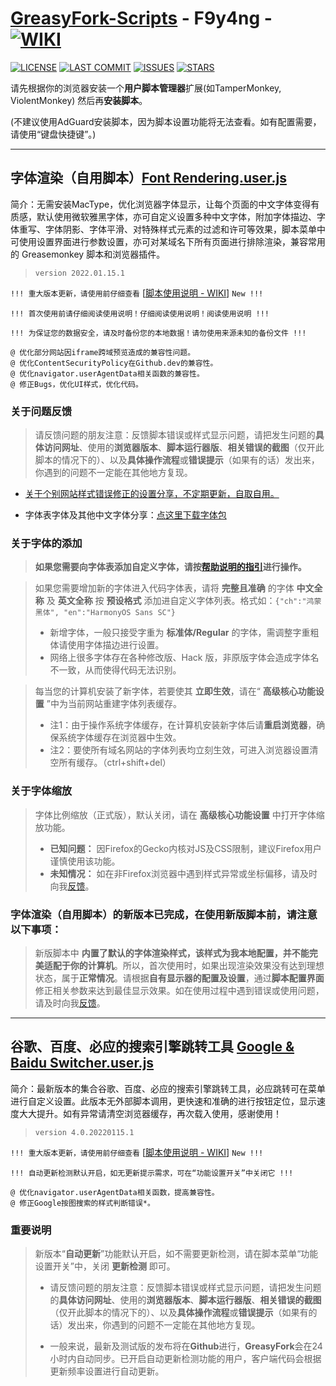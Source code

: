 # [**GreasyFork-Scripts**](https://f9y4ng.github.io/GreasyFork-Scripts/) - F9y4ng -  [![WIKI](https://img.shields.io/badge/WIKI-GREASYFORK%20SCRIPTS-brightgreen.svg?logo=github "wiki")](https://github.com/F9y4ng/GreasyFork-Scripts/wiki)

[![LICENSE](https://img.shields.io/badge/License-GPL--3.0--only-blue.svg?style=for-the-badge&logo=github "LICENSE")](https://github.com/F9y4ng/GreasyFork-Scripts/blob/master/LICENSE)
[![LAST COMMIT](https://img.shields.io/github/last-commit/F9y4ng/GreasyFork-Scripts?color=blue&logo=github&style=for-the-badge "LAST COMMIT")](https://github.com/F9y4ng/GreasyFork-Scripts/commits/master)
[![ISSUES](https://img.shields.io/github/issues/F9y4ng/GreasyFork-Scripts?logo=github&style=for-the-badge "ISSUES")](https://github.com/F9y4ng/GreasyFork-Scripts/issues)
[![STARS](https://img.shields.io/github/stars/F9y4ng/GreasyFork-Scripts?color=brightgreen&logo=github&style=for-the-badge "STARS")](https://github.com/login?return_to=%2FF9y4ng%2FGreasyFork-Scripts)

请先根据你的浏览器安装一个**用户脚本管理器**扩展(如TamperMonkey, ViolentMonkey) 然后再**安装脚本**。

(不建议使用AdGuard安装脚本，因为脚本设置功能将无法查看。如有配置需要，请使用“键盘快捷键”。)

***

## 字体渲染（自用脚本）[**Font Rendering.user.js**](https://github.com/F9y4ng/GreasyFork-Scripts/blob/master/Font%20Rendering.user.js)

简介：无需安装MacType，优化浏览器字体显示，让每个页面的中文字体变得有质感，默认使用微软雅黑字体，亦可自定义设置多种中文字体，附加字体描边、字体重写、字体阴影、字体平滑、对特殊样式元素的过滤和许可等效果，脚本菜单中可使用设置界面进行参数设置，亦可对某域名下所有页面进行排除渲染，兼容常用的 Greasemonkey 脚本和浏览器插件。

> `version 2022.01.15.1`

`!!! 重大版本更新，请使用前仔细查看` [[脚本使用说明 - WIKI](https://github.com/F9y4ng/GreasyFork-Scripts/wiki/Font_Rendering)] `New !!!`

`!!! 首次使用前请仔细阅读使用说明！仔细阅读使用说明！阅读使用说明 !!!`

`!!! 为保证您的数据安全，请及时备份您的本地数据！请勿使用来源未知的备份文件 !!!`

```text
@ 优化部分网站因iframe跨域预览造成的兼容性问题。
@ 优化ContentSecurityPolicy在Github.dev的兼容性。
@ 优化navigator.userAgentData相关函数的兼容性。
@ 修正Bugs，优化UI样式，优化代码。
```

### **关于问题反馈**

> 请反馈问题的朋友注意：反馈脚本错误或样式显示问题，请把发生问题的**具体访问网址**、使用的**浏览器版本**、**脚本运行器版**、**相关错误的截图**（仅开此脚本的情况下的）、以及**具体操作流程**或**错误提示**（如果有的话）发出来，你遇到的问题不一定能在其他地方复现。

* [关于个别网站样式错误修正的设置分享，不定期更新，自取自用。](https://github.com/F9y4ng/GreasyFork-Scripts/discussions/42)

* 字体表字体及其他中文字体分享：[点这里下载字体包](https://github.com/F9y4ng/GreasyFork-Scripts/discussions/46)

### **关于字体的添加**

> **如果您需要向字体表添加自定义字体，请按[帮助说明的指引](https://github.com/F9y4ng/GreasyFork-Scripts/wiki/Font_Rendering#customfont)进行操作。**

> 如果您需要增加新的字体进入代码字体表，请将 **完整且准确** 的字体 **中文全称** 及 **英文全称** 按 **预设格式** 添加进自定义字体列表。格式如：`{"ch":"鸿蒙黑体", "en":"HarmonyOS Sans SC"}`
>
> * 新增字体，一般只接受字重为 **标准体/Regular** 的字体，需调整字重粗体请使用字体描边进行设置。
> * 网络上很多字体存在各种修改版、Hack 版，非原版字体会造成字体名不一致，从而使得代码无法识别。

> 每当您的计算机安装了新字体，若要使其 **立即生效**，请在“ **高级核心功能设置** ”中为当前网站重建字体列表缓存。
> * 注1：由于操作系统字体缓存，在计算机安装新字体后请**重启浏览器**，确保系统字体缓存在浏览器中生效。
> * 注2：要使所有域名网站的字体列表均立刻生效，可进入浏览器设置清空所有缓存。（ctrl+shift+del）

### **关于字体缩放**

> 字体比例缩放（正式版），默认关闭，请在 **高级核心功能设置** 中打开字体缩放功能。
>
> * **已知问题：** 因Firefox的Gecko内核对JS及CSS限制，建议Firefox用户谨慎使用该功能。
> * **未知情况：** 如在非Firefox浏览器中遇到样式异常或坐标偏移，请及时向我[反馈](https://github.com/F9y4ng/GreasyFork-Scripts/issues)。

### **字体渲染（自用脚本）的新版本已完成，在使用新版脚本前，请注意以下事项：**

> 新版脚本中 **内置了默认的字体渲染样式，该样式为我本地配置，并不能完美适配于你的计算机**。所以，首次使用时，如果出现渲染效果没有达到理想状态，属于**正常情况**。请根据**自有显示器的配置及设置**，通过**脚本配置界面**修正相关参数来达到最佳显示效果。如在使用过程中遇到错误或使用问题，请及时向我[反馈](https://github.com/F9y4ng/GreasyFork-Scripts/issues)。

***

## 谷歌、百度、必应的搜索引擎跳转工具 [**Google & Baidu Switcher.user.js**](https://github.com/F9y4ng/GreasyFork-Scripts/blob/master/Google%20%26%20Baidu%20Switcher.user.js)

简介：最新版本的集合谷歌、百度、必应的搜索引擎跳转工具，必应跳转可在菜单进行自定义设置。此版本无外部脚本调用，更快速和准确的进行按钮定位，显示速度大大提升。如有异常请清空浏览器缓存，再次载入使用，感谢使用！

> `version 4.0.20220115.1`

`!!! 重大版本更新，请使用前仔细查看` [[脚本使用说明 - WIKI](https://github.com/F9y4ng/GreasyFork-Scripts/wiki/Google_Baidu_Switcher)] `New !!!`

`!!! 自动更新检测默认开启，如无更新提示需求，可在“功能设置开关”中关闭它 !!!`

```text
@ 优化navigator.userAgentData相关函数，提高兼容性。
@ 修正Google按图搜索的样式判断错误*。
```

### **重要说明**

> 新版本“**自动更新**”功能默认开启，如不需要更新检测，请在脚本菜单“功能设置开关”中，关闭 **更新检测** 即可。
>
> * 请反馈问题的朋友注意：反馈脚本错误或样式显示问题，请把发生问题的**具体访问网址**、使用的**浏览器版本**、**脚本运行器版**、**相关错误的截图**（仅开此脚本的情况下的）、以及**具体操作流程**或**错误提示**（如果有的话）发出来，你遇到的问题不一定能在其他地方复现。
>
> * 一般来说，最新及测试版的发布将在**Github**进行，**GreasyFork**会在24小时内自动同步。已开启自动更新检测功能的用户，客户端代码会根据更新频率设置进行自动更新。
>
